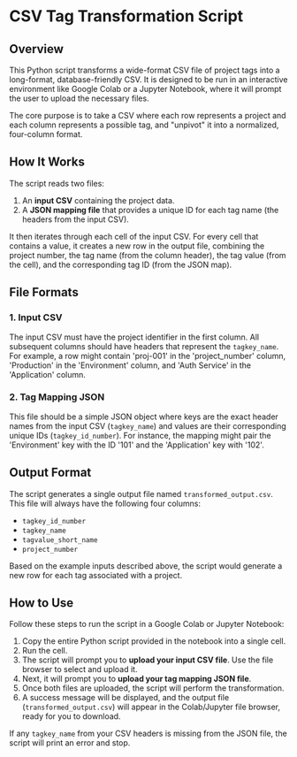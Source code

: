 # CSV Tag Transformation Script

## Overview

This Python script transforms a wide-format CSV file of project tags into a long-format, database-friendly CSV. It is designed to be run in an interactive environment like Google Colab or a Jupyter Notebook, where it will prompt the user to upload the necessary files.

The core purpose is to take a CSV where each row represents a project and each column represents a possible tag, and "unpivot" it into a normalized, four-column format.

## How It Works

The script reads two files:

1.  An **input CSV** containing the project data.
2.  A **JSON mapping file** that provides a unique ID for each tag name (the headers from the input CSV).

It then iterates through each cell of the input CSV. For every cell that contains a value, it creates a new row in the output file, combining the project number, the tag name (from the column header), the tag value (from the cell), and the corresponding tag ID (from the JSON map).

## File Formats

### 1. Input CSV

The input CSV must have the project identifier in the first column. All subsequent columns should have headers that represent the `tagkey_name`. For example, a row might contain 'proj-001' in the 'project_number' column, 'Production' in the 'Environment' column, and 'Auth Service' in the 'Application' column.

### 2. Tag Mapping JSON

This file should be a simple JSON object where keys are the exact header names from the input CSV (`tagkey_name`) and values are their corresponding unique IDs (`tagkey_id_number`). For instance, the mapping might pair the 'Environment' key with the ID '101' and the 'Application' key with '102'.

## Output Format

The script generates a single output file named `transformed_output.csv`. This file will always have the following four columns:

* `tagkey_id_number`
* `tagkey_name`
* `tagvalue_short_name`
* `project_number`

Based on the example inputs described above, the script would generate a new row for each tag associated with a project.

## How to Use

Follow these steps to run the script in a Google Colab or Jupyter Notebook:

1.  Copy the entire Python script provided in the notebook into a single cell.
2.  Run the cell.
3.  The script will prompt you to **upload your input CSV file**. Use the file browser to select and upload it.
4.  Next, it will prompt you to **upload your tag mapping JSON file**.
5.  Once both files are uploaded, the script will perform the transformation.
6.  A success message will be displayed, and the output file (`transformed_output.csv`) will appear in the Colab/Jupyter file browser, ready for you to download.

If any `tagkey_name` from your CSV headers is missing from the JSON file, the script will print an error and stop.
